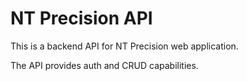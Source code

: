 # NT Precision API

This is a backend API for NT Precision web application. 

The API provides auth and CRUD capabilities.


